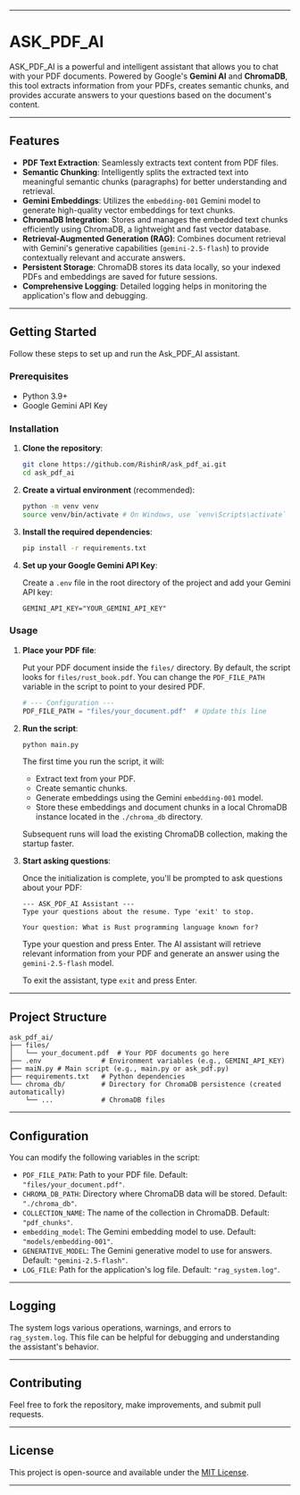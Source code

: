 -----

# ASK\_PDF\_AI

ASK\_PDF\_AI is a powerful and intelligent assistant that allows you to chat with your PDF documents. Powered by Google's **Gemini AI** and **ChromaDB**, this tool extracts information from your PDFs, creates semantic chunks, and provides accurate answers to your questions based on the document's content.

-----

## Features

  * **PDF Text Extraction**: Seamlessly extracts text content from PDF files.
  * **Semantic Chunking**: Intelligently splits the extracted text into meaningful semantic chunks (paragraphs) for better understanding and retrieval.
  * **Gemini Embeddings**: Utilizes the `embedding-001` Gemini model to generate high-quality vector embeddings for text chunks.
  * **ChromaDB Integration**: Stores and manages the embedded text chunks efficiently using ChromaDB, a lightweight and fast vector database.
  * **Retrieval-Augmented Generation (RAG)**: Combines document retrieval with Gemini's generative capabilities (`gemini-2.5-flash`) to provide contextually relevant and accurate answers.
  * **Persistent Storage**: ChromaDB stores its data locally, so your indexed PDFs and embeddings are saved for future sessions.
  * **Comprehensive Logging**: Detailed logging helps in monitoring the application's flow and debugging.

-----

## Getting Started

Follow these steps to set up and run the Ask\_PDF\_AI assistant.

### Prerequisites

  * Python 3.9+
  * Google Gemini API Key

### Installation

1.  **Clone the repository**:

    ```bash
    git clone https://github.com/RishinR/ask_pdf_ai.git
    cd ask_pdf_ai
    ```

2.  **Create a virtual environment** (recommended):

    ```bash
    python -m venv venv
    source venv/bin/activate # On Windows, use `venv\Scripts\activate`
    ```

3.  **Install the required dependencies**:

    ```bash
    pip install -r requirements.txt
    ```

4.  **Set up your Google Gemini API Key**:

    Create a `.env` file in the root directory of the project and add your Gemini API key:

    ```
    GEMINI_API_KEY="YOUR_GEMINI_API_KEY"
    ```

### Usage

1.  **Place your PDF file**:

    Put your PDF document inside the `files/` directory. By default, the script looks for `files/rust_book.pdf`. You can change the `PDF_FILE_PATH` variable in the script to point to your desired PDF.

    ```python
    # --- Configuration ---
    PDF_FILE_PATH = "files/your_document.pdf"  # Update this line
    ```

2.  **Run the script**:

    ```bash
    python main.py
    ```

    The first time you run the script, it will:

      * Extract text from your PDF.
      * Create semantic chunks.
      * Generate embeddings using the Gemini `embedding-001` model.
      * Store these embeddings and document chunks in a local ChromaDB instance located in the `./chroma_db` directory.

    Subsequent runs will load the existing ChromaDB collection, making the startup faster.

3.  **Start asking questions**:

    Once the initialization is complete, you'll be prompted to ask questions about your PDF:

    ```
    --- ASK_PDF_AI Assistant ---
    Type your questions about the resume. Type 'exit' to stop.

    Your question: What is Rust programming language known for?
    ```

    Type your question and press Enter. The AI assistant will retrieve relevant information from your PDF and generate an answer using the `gemini-2.5-flash` model.

    To exit the assistant, type `exit` and press Enter.

-----

## Project Structure

```
ask_pdf_ai/
├── files/
│   └── your_document.pdf  # Your PDF documents go here
├── .env               # Environment variables (e.g., GEMINI_API_KEY)
├── maiN.py # Main script (e.g., main.py or ask_pdf.py)
├── requirements.txt   # Python dependencies
└── chroma_db/         # Directory for ChromaDB persistence (created automatically)
    └── ...            # ChromaDB files
```

-----

## Configuration

You can modify the following variables in the script:

  * `PDF_FILE_PATH`: Path to your PDF file. Default: `"files/your_document.pdf"`.
  * `CHROMA_DB_PATH`: Directory where ChromaDB data will be stored. Default: `"./chroma_db"`.
  * `COLLECTION_NAME`: The name of the collection in ChromaDB. Default: `"pdf_chunks"`.
  * `embedding_model`: The Gemini embedding model to use. Default: `"models/embedding-001"`.
  * `GENERATIVE_MODEL`: The Gemini generative model to use for answers. Default: `"gemini-2.5-flash"`.
  * `LOG_FILE`: Path for the application's log file. Default: `"rag_system.log"`.

-----

## Logging

The system logs various operations, warnings, and errors to `rag_system.log`. This file can be helpful for debugging and understanding the assistant's behavior.

-----

## Contributing

Feel free to fork the repository, make improvements, and submit pull requests.

-----

## License

This project is open-source and available under the [MIT License](https://www.google.com/search?q=LICENSE).

-----
